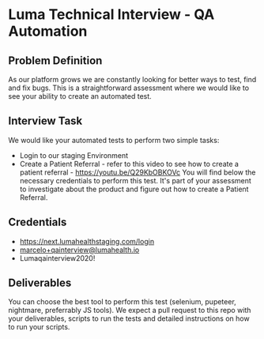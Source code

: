 # Luma Technical Interview - QA Automation

## Problem Definition
As our platform grows we are constantly looking for better ways to test, find and fix bugs.
This is a straightforward assessment where we would like to see your ability to create an automated test.

## Interview Task
We would like your automated tests to perform two simple tasks:
- Login to our staging Environment
- Create a Patient Referral - refer to this video to see how to create a patient referral - https://youtu.be/Q29KbOBKOVc
You will find below the necessary credentials to perform this test.
It's part of your assessment to investigate about the product and figure out how to create a Patient Referral. 

## Credentials
- https://next.lumahealthstaging.com/login
- marcelo+qainterview@lumahealth.io
- Lumaqainterview2020!

## Deliverables
You can choose the best tool to perform this test (selenium, pupeteer, nightmare, preferrably JS tools).
We expect a pull request to this repo with your deliverables, scripts to run the tests and detailed instructions on how to run your scripts.
